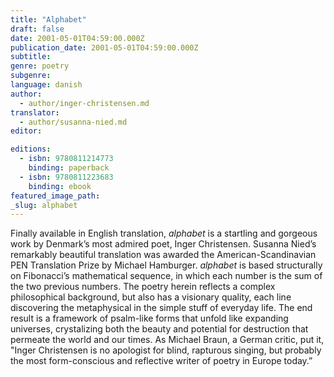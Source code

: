 ```yaml
---
title: "Alphabet"
draft: false
date: 2001-05-01T04:59:00.000Z
publication_date: 2001-05-01T04:59:00.000Z
subtitle:
genre: poetry
subgenre:
language: danish
author:
  - author/inger-christensen.md
translator:
  - author/susanna-nied.md
editor:

editions:
  - isbn: 9780811214773
    binding: paperback
  - isbn: 9780811223683
    binding: ebook
featured_image_path:
_slug: alphabet
---
```


Finally available in English translation, _alphabet_ is a startling and gorgeous work by Denmark’s most admired poet, Inger Christensen. Susanna Nied’s remarkably beautiful translation was awarded the American-Scandinavian PEN Translation Prize by Michael Hamburger. _alphabet_ is based structurally on Fibonacci’s mathematical sequence, in which each number is the sum of the two previous numbers. The poetry herein reflects a complex philosophical background, but also has a visionary quality, each line discovering the metaphysical in the simple stuff of everyday life. The end result is a framework of psalm-like forms that unfold like expanding universes, crystalizing both the beauty and potential for destruction that permeate the world and our times. As Michael Braun, a German critic, put it, "Inger Christensen is no apologist for blind, rapturous singing, but probably the most form-conscious and reflective writer of poetry in Europe today.”

